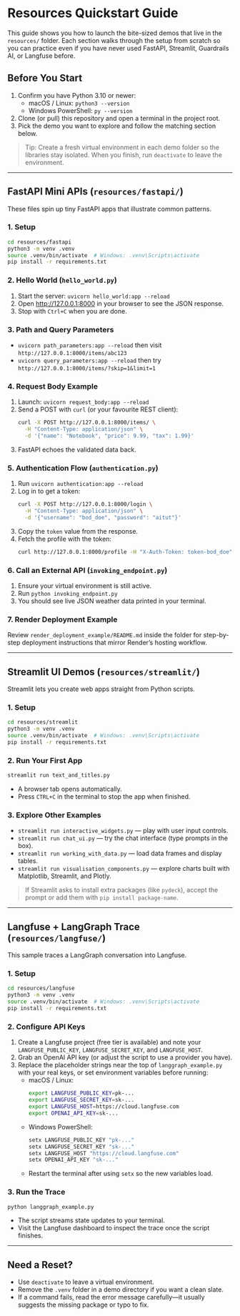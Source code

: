 # Resources Quickstart Guide

This guide shows you how to launch the bite-sized demos that live in the
`resources/` folder. Each section walks through the setup from scratch so you can
practice even if you have never used FastAPI, Streamlit, Guardrails AI, or Langfuse
before.

## Before You Start
1. Confirm you have Python 3.10 or newer:
   - macOS / Linux: `python3 --version`
   - Windows PowerShell: `py --version`
2. Clone (or pull) this repository and open a terminal in the project root.
3. Pick the demo you want to explore and follow the matching section below.

> Tip: Create a fresh virtual environment in each demo folder so the libraries stay
> isolated. When you finish, run `deactivate` to leave the environment.

---

## FastAPI Mini APIs (`resources/fastapi/`)
These files spin up tiny FastAPI apps that illustrate common patterns.

### 1. Setup
```bash
cd resources/fastapi
python3 -m venv .venv
source .venv/bin/activate  # Windows: .venv\Scripts\activate
pip install -r requirements.txt
```

### 2. Hello World (`hello_world.py`)
1. Start the server: `uvicorn hello_world:app --reload`
2. Open http://127.0.0.1:8000 in your browser to see the JSON response.
3. Stop with `Ctrl+C` when you are done.

### 3. Path and Query Parameters
- `uvicorn path_parameters:app --reload` then visit
  `http://127.0.0.1:8000/items/abc123`
- `uvicorn query_parameters:app --reload` then try
  `http://127.0.0.1:8000/items/?skip=1&limit=1`

### 4. Request Body Example
1. Launch: `uvicorn request_body:app --reload`
2. Send a POST with `curl` (or your favourite REST client):
   ```bash
   curl -X POST http://127.0.0.1:8000/items/ \
     -H "Content-Type: application/json" \
     -d '{"name": "Notebook", "price": 9.99, "tax": 1.99}'
   ```
3. FastAPI echoes the validated data back.

### 5. Authentication Flow (`authentication.py`)
1. Run `uvicorn authentication:app --reload`
2. Log in to get a token:
   ```bash
   curl -X POST http://127.0.0.1:8000/login \
     -H "Content-Type: application/json" \
     -d '{"username": "bod_doe", "password": "aitut"}'
   ```
3. Copy the `token` value from the response.
4. Fetch the profile with the token:
   ```bash
   curl http://127.0.0.1:8000/profile -H "X-Auth-Token: token-bod_doe"
   ```

### 6. Call an External API (`invoking_endpoint.py`)
1. Ensure your virtual environment is still active.
2. Run `python invoking_endpoint.py`
3. You should see live JSON weather data printed in your terminal.

### 7. Render Deployment Example
Review `render_deployment_example/README.md` inside the folder for step-by-step
deployment instructions that mirror Render’s hosting workflow.

---

## Streamlit UI Demos (`resources/streamlit/`)
Streamlit lets you create web apps straight from Python scripts.

### 1. Setup
```bash
cd resources/streamlit
python3 -m venv .venv
source .venv/bin/activate  # Windows: .venv\Scripts\activate
pip install -r requirements.txt
```

### 2. Run Your First App
```bash
streamlit run text_and_titles.py
```
- A browser tab opens automatically.
- Press `CTRL+C` in the terminal to stop the app when finished.

### 3. Explore Other Examples
- `streamlit run interactive_widgets.py` — play with user input controls.
- `streamlit run chat_ui.py` — try the chat interface (type prompts in the box).
- `streamlit run working_with_data.py` — load data frames and display tables.
- `streamlit run visualisation_components.py` — explore charts built with
  Matplotlib, Streamlit, and Plotly.

> If Streamlit asks to install extra packages (like `pydeck`), accept the prompt or
> add them with `pip install package-name`.

---

## Langfuse + LangGraph Trace (`resources/langfuse/`)
This sample traces a LangGraph conversation into Langfuse.

### 1. Setup
```bash
cd resources/langfuse
python3 -m venv .venv
source .venv/bin/activate  # Windows: .venv\Scripts\activate
pip install -r requirements.txt
```

### 2. Configure API Keys
1. Create a Langfuse project (free tier is available) and note your
   `LANGFUSE_PUBLIC_KEY`, `LANGFUSE_SECRET_KEY`, and `LANGFUSE_HOST`.
2. Grab an OpenAI API key (or adjust the script to use a provider you have).
3. Replace the placeholder strings near the top of `langgraph_example.py` with your
   real keys, or set environment variables before running:
   - macOS / Linux:
     ```bash
     export LANGFUSE_PUBLIC_KEY=pk-...
     export LANGFUSE_SECRET_KEY=sk-...
     export LANGFUSE_HOST=https://cloud.langfuse.com
     export OPENAI_API_KEY=sk-...
     ```
   - Windows PowerShell:
     ```powershell
     setx LANGFUSE_PUBLIC_KEY "pk-..."
     setx LANGFUSE_SECRET_KEY "sk-..."
     setx LANGFUSE_HOST "https://cloud.langfuse.com"
     setx OPENAI_API_KEY "sk-..."
     ```
   - Restart the terminal after using `setx` so the new variables load.

### 3. Run the Trace
```bash
python langgraph_example.py
```
- The script streams state updates to your terminal.
- Visit the Langfuse dashboard to inspect the trace once the script finishes.

---

## Need a Reset?
- Use `deactivate` to leave a virtual environment.
- Remove the `.venv` folder in a demo directory if you want a clean slate.
- If a command fails, read the error message carefully—it usually suggests the
  missing package or typo to fix.
